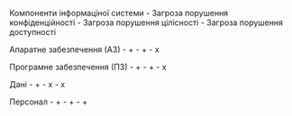 Компоненти інформаціної системи - Загроза порушення конфіденційності - Загроза порушення цілісності - Загроза порушення доступності

Апаратне забезпечення (АЗ) - + - + - x

Програмне забезпечення (ПЗ) - + - + - x

Дані - + - x - x

Персонал - + - + - +
